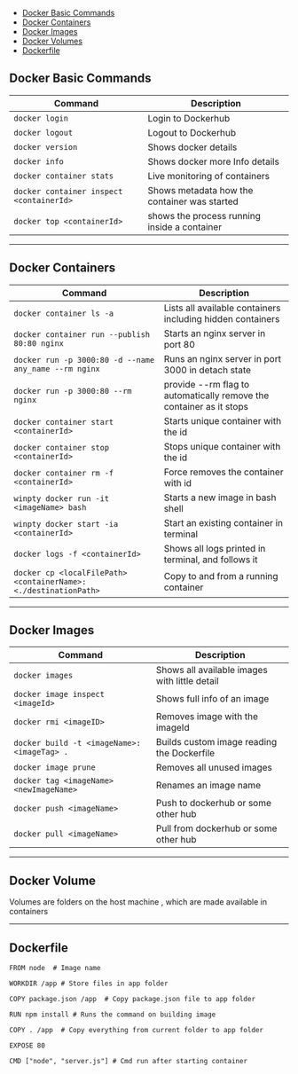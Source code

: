 - [Docker Basic Commands](#docker-basic-commands)
- [Docker Containers](#docker-containers)
- [Docker Images](#docker-images)
- [Docker Volumes](#docker-volumes)
- [Dockerfile](#dockerfile)

## Docker Basic Commands

| Command | Description |
| ------- | ----------- |
| `docker login` |Login to Dockerhub|
| `docker logout` |Logout to Dockerhub|
| `docker version` |Shows docker details|
| `docker info` |Shows docker more Info details|
| `docker container stats` |Live monitoring of containers|
| `docker container inspect <containerId>` |Shows metadata how the container was started|
| `docker top <containerId>` |shows the process running inside a container|

______________


## Docker Containers
| Command | Description |
| ------- | ----------- |
| `docker container ls -a` |Lists all available containers including hidden containers|
| `docker container run --publish 80:80 nginx` |Starts an nginx server in port 80|
| `docker run -p 3000:80 -d --name any_name --rm nginx` |Runs an nginx server in port 3000 in detach state|
| `docker run -p 3000:80 --rm nginx` |provide --rm flag to automatically remove the container as it stops|
| `docker container start <containerId>` |Starts unique container with the id|
| `docker container stop <containerId>` |Stops unique container with the id|
| `docker container rm -f <containerId>` |Force removes the container with id|
| `winpty docker run -it <imageName> bash` |Starts a new image in bash shell|
| `winpty docker start -ia <containerId>` |Start an existing container in terminal|
| `docker logs -f <containerId>` |Shows all logs printed in terminal, and follows it|
| `docker cp <localFilePath> <containerName>:<./destinationPath>` |Copy to and from a running container|
______________

## Docker Images


| Command | Description |
| ------- | ----------- |
| `docker images` |Shows all available images with little detail|
| `docker image inspect <imageId>` |Shows full info of an image|
| `docker rmi <imageID>` |Removes image with the imageId|
| `docker build -t <imageName>:<imageTag> .` |Builds custom image reading the Dockerfile|
| `docker image prune` |Removes all unused images|
| `docker tag <imageName> <newImageName>` |Renames an image name|
| `docker push <imageName>` |Push to dockerhub or some other hub|
| `docker pull <imageName>` |Pull from dockerhub or some other hub|

____________

## Docker Volume
Volumes are folders on the host machine , which are made available in containers

____________
## Dockerfile
```
FROM node  # Image name

WORKDIR /app # Store files in app folder

COPY package.json /app  # Copy package.json file to app folder 

RUN npm install # Runs the command on building image

COPY . /app  # Copy everything from current folder to app folder 

EXPOSE 80 

CMD ["node", "server.js"] # Cmd run after starting container
```